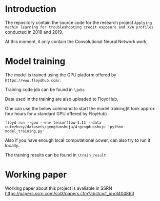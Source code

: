 # Introduction

The repository contain the source code for the research project `Applying machin learning for troubleshooting credit exposure and XVA profiles` conducted in 2018 and 2019.

At this moment, it only contain the Convolutional Neural Network work,

# Model training

The model is trained using the GPU platform offered by `https://www.floydhub.com/`.

Training code job can be found in `\jobs`

Data used in the training are also uploaded to FloydHub, 

One can use the below command to start the model training(it took approx four hours for a standard GPU offered by FloyHub) 

```
floyd run --gpu --env tensorflow-1.11 --data cufezhusy/datasets/gengduoshuju/4:gengduoshuju 'python model_training.py'
```

Also if you have enough local computational power, can also try to run it locally.

The training results can be found in `\train_result`

# Working paper

Working paper about this project is avaliable in SSRN
https://papers.ssrn.com/sol3/papers.cfm?abstract_id=3404863
